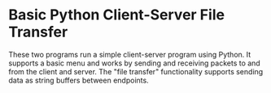 Basic Python Client-Server File Transfer
======

These two programs run a simple client-server program using Python. It supports a basic menu and works by sending and
receiving packets to and from the client and server. The "file transfer" functionality supports sending data as string
buffers between endpoints.
